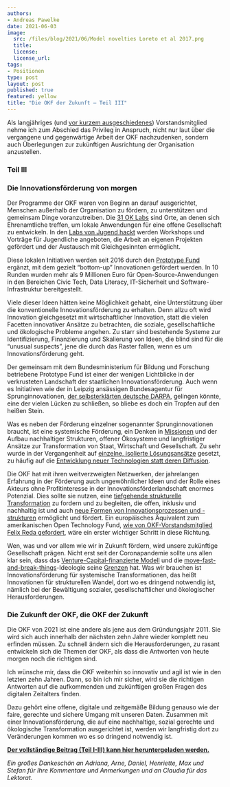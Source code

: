 ```yaml
---
authors:
- Andreas Pawelke
date: 2021-06-03
image:
  src: /files/blog/2021/06/Model novelties Loreto et al 2017.png
  title:
  license:
  license_url:
tags:
- Positionen
type: post
layout: post
published: true
featured: yellow
title: "Die OKF der Zukunft – Teil III"
---
```

Als langjähriges (und [vor kurzem ausgeschiedenes](https://okfn.de/blog/2021/03/okf-vorstandswechsel/)) Vorstandsmitglied nehme ich zum Abschied das Privileg in Anspruch, nicht nur laut über die vergangene und gegenwärtige Arbeit der OKF nachzudenken, sondern auch Überlegungen zur zukünftigen Ausrichtung der Organisation anzustellen.

### Teil III

### Die Innovationsförderung von morgen

Der Programme der OKF waren von Beginn an darauf ausgerichtet, Menschen außerhalb der Organisation zu fördern, zu unterstützen und gemeinsam Dinge voranzutreiben. Die [31 OK Labs](https://www.codefor.de/mitmachen/) sind Orte, an denen sich Ehrenamtliche treffen, um lokale Anwendungen für eine offene Gesellschaft zu entwickeln. In den [Labs von Jugend hackt](https://jugendhackt.org/labs/) werden Workshops und Vorträge für Jugendliche angeboten, die Arbeit an eigenen Projekten gefördert und der Austausch mit Gleichgesinnten ermöglicht.

Diese lokalen Initiativen werden seit 2016 durch den [Prototype Fund](https://prototypefund.de/) ergänzt, mit dem gezielt “bottom-up” Innovationen gefördert werden. In 10 Runden wurden mehr als 9 Millionen Euro für Open-Source-Anwendungen in den Bereichen Civic Tech, Data Literacy, IT-Sicherheit und Software-Infrastruktur bereitgestellt.

Viele dieser Ideen hätten keine Möglichkeit gehabt, eine Unterstützung über die konventionelle Innovationsförderung zu erhalten. Denn allzu oft wird Innovation gleichgesetzt mit wirtschaftlicher Innovation, statt die vielen Facetten innovativer Ansätze zu betrachten, die soziale, gesellschaftliche und ökologische Probleme angehen. Zu starr sind bestehende Systeme zur Identifizierung, Finanzierung und Skalierung von Ideen, die blind sind für die “unusual suspects”, jene die durch das Raster fallen, wenn es um Innovationsförderung geht.

Der gemeinsam mit dem Bundesministerium für Bildung und Forschung betriebene Prototype Fund ist einer der wenigen Lichtblicke in der verkrusteten Landschaft der staatlichen Innovationsförderung. Auch wenn es Initiativen wie der in Leipzig ansässigen Bundesagentur für Sprunginnovationen, [der selbsterklärten deutsche DARPA](https://www.sprind.org/de/artikel/lueckenschluss/), gelingen könnte, eine der vielen Lücken zu schließen, so bliebe es doch ein Tropfen auf den heißen Stein.

Was es neben der Förderung einzelner sogenannter Sprunginnovationen braucht, ist eine systemische Förderung, ein Denken in [Missionen](https://www.amazon.com/Mission-Economy-Moonshot-Changing-Capitalism/dp/0063046237) und der Aufbau nachhaltiger Strukturen, offener Ökosysteme und langfristiger Ansätze zur Transformation von Staat, Wirtschaft und Gesellschaft. Zu sehr wurde in der Vergangenheit auf [einzelne, isolierte Lösungsansätze](https://stories.undp.org/the-great-transformation) gesetzt, zu häufig auf die [Entwicklung neuer Technologien statt deren Diffusion](https://medium.com/in-search-of-leverage/innovating-in-complexity-part-ii-from-single-point-solutions-to-directional-systems-innovation-dfb36fcfe50).

Die OKF hat mit ihren weitverzweigten Netzwerken, der jahrelangen Erfahrung in der Förderung auch ungewöhnlicher Ideen und der Rolle eines Akteurs ohne Profitinteresse in der Innovationsförderlandschaft enormes Potenzial. Dies sollte sie nutzen, eine [tiefgehende strukturelle Transformation](https://dhofstetter.medium.com/redesigning-venture-capital-part-iii-a-hypothesis-e4f92aee5b83) zu fordern und zu begleiten, die offen, inklusiv und nachhaltig ist und auch [neue Formen von Innovationsprozessen und -strukturen](https://arbesman.net/overedge/) ermöglicht und fördert. Ein europäisches Äquivalent zum amerikanischen Open Technology Fund, [wie von OKF-Vorstandsmitglied Felix Reda gefordert](https://www.heise.de/meinung/Edit-Policy-Wo-bleibt-Europas-Open-Technology-Fund-4926188.html), wäre ein erster wichtiger Schritt in diese Richtung.

Wen, was und vor allem wie wir in Zukunft fördern, wird unsere zukünftige Gesellschaft prägen. Nicht erst seit der Coronapandemie sollte uns allen klar sein, dass das [Venture-Capital-finanzierte Modell](https://oxford.universitypressscholarship.com/view/10.1093/oso/9780197508114.001.0001/oso-9780197508114) und die [move-fast-and-break-things](https://hbr.org/2019/01/the-era-of-move-fast-and-break-things-is-over)-Ideologie seine [Grenzen](https://www.technologyreview.com/2020/06/17/1003318/why-venture-capital-doesnt-build-the-things-we-really-need/) hat. Was wir brauchen ist Innovationsförderung für systemische Transformationen, das heißt Innovationen für strukturellen Wandel, dort wo es dringend notwendig ist, nämlich bei der Bewältigung sozialer, gesellschaftlicher und ökologischer Herausforderungen.

### Die Zukunft der OKF, die OKF der Zukunft

Die OKF von 2021 ist eine andere als jene aus dem Gründungsjahr 2011. Sie wird sich auch innerhalb der nächsten zehn Jahre wieder komplett neu erfinden müssen. Zu schnell ändern sich die Herausforderungen, zu rasant entwickeln sich die Themen der OKF, als dass die Antworten von heute morgen noch die richtigen sind.

Ich wünsche mir, dass die OKF weiterhin so innovativ und agil ist wie in den letzten zehn Jahren. Dann, so bin ich mir sicher, wird sie die richtigen Antworten auf die aufkommenden und zukünftigen großen Fragen des digitalen Zeitalters finden.

Dazu gehört eine offene, digitale und zeitgemäße Bildung genauso wie der faire, gerechte und sichere Umgang mit unseren Daten. Zusammen mit einer Innovationsförderung, die auf eine nachhaltige, sozial gerechte und ökologische Transformation ausgerichtet ist, werden wir langfristig dort zu Veränderungen kommen wo es so dringend notwendig ist.

**[Der vollständige Beitrag (Teil I-III) kann hier heruntergeladen werden.](https://raw.githubusercontent.com/okfde/okfn.de/master/static/files/blog/2021/06/2021_Andreas_Pawelke_Die_OKF_der_Zukunft.pdf)**


*Ein großes Dankeschön an Adriana, Arne, Daniel, Henriette, Max und Stefan für Ihre Kommentare und Anmerkungen und an Claudia für das Lektorat.*
